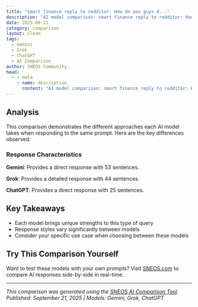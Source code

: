 ```yaml
---
title: "smart finance reply to redditor: How do you guys d..."
description: "AI model comparison: smart finance reply to redditor: How do you guys deal with finances when your partner makes less tha..."
date: 2025-09-21
category: comparison
layout: Clean
tags:
  - Gemini
  - Grok
  - ChatGPT
  - AI Comparison
author: SNEOS Community
head:
  - - meta
    - name: description
      content: "AI model comparison: smart finance reply to redditor: How do you guys deal with finances when your partner makes less than you?  ✅ Open To Ev..."
---
```


<ChatComparison
  title="smart finance reply to redditor: How do you guys d..."
  prompt="smart finance reply to redditor: How do you guys deal with finances when your partner makes less than you?&#10;&#10;✅ Open To Everyone&#10;I have been with my partner for 7 years, we got engaged recently and plan to get married sometime next year. She’s stuck with me through my schooling, she has been the breadwinner since we got together. I have just finished school and have taken a job offer in another state that has given me a HUGE pay increase. My fiancé makes around $55k, I was making $48k but my new job pays $170k. I didn’t even consider this new pay difference until we were looking at apartments and she told me that she couldn’t afford one we were looking at if we planned to continue splitting everything 50/50. So to you fellas out there who make more than your partner, how do you make bills fair? We considered just splitting everything proportionally, 70/30 for example. Would it make sense for us to open a bank account together and just agree to put in a set amount each month? When we get married soon too, should we just share a savings account or keep putting into our individual accounts? We both come from broken homes, so we don’t have any parental figures to use as a reference for these questions."
  :responses='{
    "Gemini": "Okay, I can help you draft a response to the Reddit user\u0027s financial questions. Here are some suggestions, keeping in mind that the best approach depends on the couple\u0027s individual values and priorities:\n\n**Response to the Redditor:**\n\n\u0022It\u0027s great you\u0027re thinking about these financial issues proactively! Since you don\u0027t have family examples to draw on, it\u0027s smart to explore different approaches. Here\u0027s a breakdown of options, along with things to consider:\n\n**1. Proportional Splitting:**\n\n*   **How it works:** You contribute to shared expenses based on your income percentage. In your example, if your combined income is $225k ($170k \u002B $55k), you\u0027d cover roughly 76% of the bills, and your fianc\u00E9 would cover 24%.\n*   **Pros:** Feels fair, as it acknowledges the income disparity. Allows each person to have more disposable income relative to their earnings.\n*   **Cons:** Requires open communication and transparency about income. Can be complex to calculate and track initially. Might feel unfair to the higher earner if they feel penalized for earning more.\n\n**2. Fixed Contribution to a Joint Account:**\n\n*   **How it works:** You both contribute a set dollar amount each month to a joint account used for shared expenses (rent, utilities, groceries, etc.).\n*   **Pros:** Simple and predictable. Can create a sense of shared responsibility.\n*   **Cons:** Might not be equitable if the fixed amount represents a significantly larger portion of one partner\u0027s income. Requires careful budgeting to ensure the joint account is adequately funded.\n\n**3. \u0022Needs-Based\u0022 Approach:**\n\n*   **How it works:** You cover all essential shared expenses. Then, each of you is responsible for your own discretionary spending. The higher earner might also contribute more to shared savings goals (house down payment, travel, etc.).\n*   **Pros:** Can alleviate financial stress for the lower-earning partner. Allows for individual financial autonomy.\n*   **Cons:** Requires a clear understanding of what constitutes \u0022essential\u0022 vs. \u0022discretionary.\u0022 Can potentially lead to resentment if one partner feels they are subsidizing the other\u0027s lifestyle.\n\n**4. Complete Income Pooling:**\n\n*   **How it works:** You combine all income into a single account, and all expenses are paid from that account. You then agree on individual spending allowances.\n*   **Pros:** Promotes a strong sense of \u0022we\u0022 and shared financial goals. Can simplify budgeting and financial management.\n*   **Cons:** Requires a high level of trust and alignment on financial values. Can feel restrictive if one partner is used to having more financial independence.\n\n**Regarding your specific questions:**\n\n*   **Apartment Affordability:** It\u0027s great you recognized the issue before moving in! Using proportional splitting or the \u0022needs-based\u0022 approach might allow you to afford a place you both love without unduly burdening your fianc\u00E9.\n*   **Joint vs. Individual Savings:** There\u0027s no single right answer. Some couples find it helpful to have a joint savings account for shared goals (house, vacations) and individual accounts for personal savings and spending. Others prefer to keep all savings joint.\n*   **Pre-Marital Counseling:** Consider pre-marital counseling that includes financial discussions. A therapist can help you navigate these conversations and develop a financial plan that works for both of you.\n\n**Important Considerations:**\n\n*   **Communication is Key:** The most important thing is to have open and honest conversations about your financial values, goals, and concerns.\n*   **Regular Review:** Revisit your financial arrangement periodically (e.g., annually) to ensure it\u0027s still working for both of you. Life circumstances change!\n*   **No Right or Wrong Answer:** What works for one couple may not work for another. The goal is to find a system that feels fair, respectful, and sustainable for both of you.\n\nGood luck! It sounds like you\u0027re off to a great start by addressing these questions now.\u0022\n\nTo make sure this advice is solid, I\u0027ll do a quick search for up-to-date articles on couples and financial planning.\n",
    "Grok": "Hey there, congrats on the engagement and the awesome new job! It\u2019s great that you\u2019re thinking about how to manage finances fairly with your fianc\u00E9, especially with such a significant income disparity now. I\u2019ve got some thoughts based on common strategies couples use, and I\u2019ll try to tailor them to your situation.\n\n**Splitting Bills Fairly with Income Disparity:**  \nSince you\u2019re making $170k and your fianc\u00E9 is at $55k, a 50/50 split on bills (like rent for that apartment) can feel really unbalanced for her. Splitting expenses proportionally, like the 70/30 you mentioned, is a solid idea and a common approach. This way, you\u2019re contributing based on your respective incomes. To break it down roughly, your combined income is $225k, so you\u2019re earning about 76% of the total, and she\u2019s at 24%. You could adjust the split to something like 75/25 or 70/30 to keep it simple. This works well for shared expenses like rent, utilities, and groceries. Sit down together and calculate what percentage of your take-home pay (after taxes) each of you can comfortably contribute to feel fair without straining her budget.\n\n**Joint Bank Account for Shared Expenses:**  \nOpening a joint bank account for shared bills is a great idea, especially as you\u2019re engaged and planning for marriage. A common setup is the \u201Cyours, mine, and ours\u201D model: you each keep separate personal accounts for individual spending (like hobbies or personal savings), but contribute a set amount or percentage to a joint account each month for shared costs. For example, based on a 75/25 split, if your monthly shared expenses (rent, utilities, etc.) are $3,000, you\u2019d put in $2,250 and she\u2019d put in $750. Automate these transfers right after payday to avoid any stress or forgetfulness. This setup also builds trust and transparency while maintaining some financial independence for both of you.\n\n**Savings Accounts After Marriage:**  \nWhen you get married, whether to share a savings account or keep things separate depends on your comfort level and goals as a couple. Since you\u2019re both starting fresh without parental guidance on this, here are a couple of options to consider:  \n- **Joint Savings Account for Shared Goals:** If you have mutual goals (like buying a house, a wedding fund, or an emergency fund), a joint savings account makes sense. You can contribute proportionally again (e.g., 75/25) or agree on fixed amounts monthly. This can help you both feel like you\u2019re building something together.  \n- **Keep Individual Savings Too:** It\u2019s also fine to maintain separate savings for personal goals or security. Many couples do a mix\u2014joint savings for shared dreams, and personal accounts for individual needs. Since you\u2019ve both been through broken homes, having some personal financial safety nets might give you peace of mind.  \nDiscuss what feels right for both of you. There\u2019s no \u201Cone size fits all\u201D here, and you can always adjust as your marriage evolves.\n\n**Other Tips to Consider:**  \n- **Open Communication:** Keep talking about money regularly. Set a monthly \u201Cmoney date\u201D to review bills, savings, and any concerns. Your fianc\u00E9 supported you through school, so she\u2019s likely thrilled about your success\u2014make sure she doesn\u2019t feel diminished by the income gap.  \n- **Budget Together:** Create a household budget that accounts for shared expenses, personal spending, and savings. Apps like YNAB (You Need A Budget) or even a simple spreadsheet can help.  \n- **Consider Future Changes:** Since you\u2019re moving to a new state, think about how her career might evolve too. Will she have opportunities to grow her income, or will she need support adjusting to the move? Factor that into your planning.  \n- **Protect Each Other:** As you get married, look into things like a prenup (not romantic, but practical given the income difference) or at least clear agreements on debt and assets. Also, make sure you both have access to emergency funds.\n\n**My Take:**  \nGiven your history and the fact that she\u2019s been the breadwinner for years, I\u2019d lean toward a proportional split (like 75/25) and a joint account for shared expenses now, while keeping personal accounts for individual freedom. Post-marriage, a joint savings for big goals makes sense, but don\u2019t rush to combine everything\u2014take it step by step. You\u2019ve got a strong foundation after 7 years together, so just keep the convo open and honest.\n\nWhat do you think of this setup? And does your fianc\u00E9 feel comfortable with proportional splitting, or is there another way she\u2019d prefer to handle it? I\u2019m curious to hear how others in similar situations have made it work too! (Sources for some of these ideas come from common financial advice for couples, like articles on SoFi and Investopedia, which discuss proportional splits and joint accounts.)",
    "ChatGPT": "Congrats on the engagement and the new job\u2014that\u2019s an exciting transition! When one partner\u2019s income significantly outpaces the other\u2019s, a proportional approach to managing shared expenses is typically the fairest and least stressful route. Here are some smart finance strategies you might consider:\n\n1. **Proportional Bill Splitting:** Instead of splitting everything 50/50, consider contributing to household expenses based on your income ratio. For example, if you\u2019re earning about 75% of the combined income, you cover roughly 75% of bills. This way, expenses feel equitable without overstressing the lower earner.\n\n2. **Joint Account for Shared Expenses:** Opening a joint checking account dedicated to fixed shared expenses\u2014rent/mortgage, utilities, groceries\u2014can streamline payments. Both partners contribute monthly proportional amounts, and all shared bills come out of this account. Transparency here builds trust and avoids confusion.\n\n3. **Individual Accounts for Personal Spending:** Keep separate personal accounts for discretionary spending, hobbies, and individual financial goals. This balances financial unity with personal autonomy and reduces potential resentment over spending choices.\n\n4. **Joint Savings Goals:** You might open a joint savings account for shared financial goals like buying a home, travel, or emergencies. Agree on contribution amounts (proportional to income) and goals to keep you aligned.\n\n5. **Regular Financial Check-ins:** Schedule quarterly or monthly money talks to review budgets, expenses, and goals. Open communication prevents surprises and ensures you\u2019re both comfortable with the arrangement.\n\n6. **Legal Considerations Post-Marriage:** After marriage, you may want to consult about how your state handles marital assets and debts. This helps in planning asset protection or estate planning in addition to financial harmony.\n\nUltimately, it\u2019s about fairness, communication, and mutual respect. A proportional shared-expenses model combined with joint and separate accounts offers balance, aligns with your income realities, and helps keep finance discussions positive. Best wishes as you build your future together!"
  }'
  published-date="13:22"
/>

## Analysis

This comparison demonstrates the different approaches each AI model takes when responding to the same prompt. Here are the key differences observed:

### Response Characteristics

**Gemini**: Provides a direct response with 53 sentences. 

**Grok**: Provides a detailed response with 44 sentences. 

**ChatGPT**: Provides a direct response with 25 sentences. 

## Key Takeaways

- Each model brings unique strengths to this type of query
- Response styles vary significantly between models
- Consider your specific use case when choosing between these models

## Try This Comparison Yourself

Want to test these models with your own prompts? Visit [SNEOS.com](https://sneos.com) to compare AI responses side-by-side in real-time.

---

*This comparison was generated using the [SNEOS AI Comparison Tool](https://sneos.com)*
*Published: September 21, 2025 | Models: Gemini, Grok, ChatGPT*
